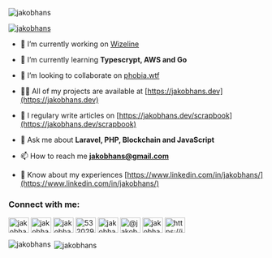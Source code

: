 <p align="left"> <img src="https://komarev.com/ghpvc/?username=jakobhans&label=Profile%20views&color=0e75b6&style=flat" alt="jakobhans" /> </p>

<p align="left"> <a href="https://twitter.com/jakobhans" target="blank"><img src="https://img.shields.io/twitter/follow/jakobhans?logo=twitter&style=for-the-badge" alt="jakobhans" /></a> </p>

- 🔭 I’m currently working on [Wizeline](https://www.wizeline.com/)

- 🌱 I’m currently learning **Typescrypt, AWS and Go**

- 👯 I’m looking to collaborate on [phobia.wtf](https://github.com/phobia-wtf)

- 👨‍💻 All of my projects are available at [https://jakobhans.dev](https://jakobhans.dev)

- 📝 I regulary write articles on [https://jakobhans.dev/scrapbook](https://jakobhans.dev/scrapbook)

- 💬 Ask me about **Laravel, PHP, Blockchain and JavaScript**

- 📫 How to reach me **jakobhans@gmail.com**

- 📄 Know about my experiences [https://www.linkedin.com/in/jakobhans/](https://www.linkedin.com/in/jakobhans/)

<p align="left">
<h3 align="left">Connect with me:</h3>
<a href="https://dev.to/jakobhans" target="blank"><img align="center" src="https://cdn.jsdelivr.net/npm/simple-icons@3.0.1/icons/dev-dot-to.svg" alt="jakobhans" height="30" width="40" /></a>
<a href="https://twitter.com/jakobhans" target="blank"><img align="center" src="https://cdn.jsdelivr.net/npm/simple-icons@3.0.1/icons/twitter.svg" alt="jakobhans" height="30" width="40" /></a>
<a href="https://linkedin.com/in/jakobhans" target="blank"><img align="center" src="https://cdn.jsdelivr.net/npm/simple-icons@3.0.1/icons/linkedin.svg" alt="jakobhans" height="30" width="40" /></a>
<a href="https://stackoverflow.com/users/532029" target="blank"><img align="center" src="https://cdn.jsdelivr.net/npm/simple-icons@3.0.1/icons/stackoverflow.svg" alt="532029" height="30" width="40" /></a>
<a href="https://instagram.com/jakobhans" target="blank"><img align="center" src="https://cdn.jsdelivr.net/npm/simple-icons@3.0.1/icons/instagram.svg" alt="jakobhans" height="30" width="40" /></a>
<a href="https://medium.com/@jakobhans" target="blank"><img align="center" src="https://cdn.jsdelivr.net/npm/simple-icons@3.0.1/icons/medium.svg" alt="@jakobhans" height="30" width="40" /></a>
<a href="https://www.leetcode.com/jakobhans" target="blank"><img align="center" src="https://cdn.jsdelivr.net/npm/simple-icons@3.0.1/icons/leetcode.svg" alt="jakobhans" height="30" width="40" /></a>
<a href="/https://jakobhans.dev/feed/" target="blank"><img align="center" src="https://cdn.jsdelivr.net/npm/simple-icons@3.0.1/icons/rss.svg" alt="https://jakobhans.dev/feed/" height="30" width="40" /></a>
</p>

<p><img align="left" src="https://github-readme-stats.vercel.app/api/top-langs/?username=jakobhans&layout=compact" alt="jakobhans" /></p>

<p>&nbsp;<img align="center" src="https://github-readme-stats.vercel.app/api?username=jakobhans&show_icons=true" alt="jakobhans" /></p>
